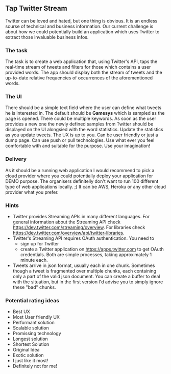 ## Tap Twitter Stream ##
Twitter can be loved and hated, but one thing is obvious. It is an endless sourse of technical and business information.
Our current challenge is about how we could potentially build an application which uses Twitter to extract those invaluable business infos.

### The task ###
The task is to create a web application that, using Twitter's API, taps the real-time stream of tweets and filters for those which contains a user provided words.
The app should display both the stream of tweets and the up-to-date relative frequencies of occurrences of the aforementioned words.

### The UI ###
There should be a simple text field where the user can define what tweets he is interested in. The default should be **Gamesys** which is sampled as the page is opened. There could be multiple keywords. As soon as the user provides a new one the newly defined samples from Twitter should be displayed on the UI alongsied with the word statistics. 
Update the statistics as you update tweets.
The UX is up to you. Can be user friendly or just a dump page. Can use push or pull technologies. Use what ever you feel comfortable with and suitable for the purpose. Use your imagination!

### Delivery ###
As it should be a running web application I would recommend to pick a cloud provider where you could potentially deploy your application for DEMO purpose. The organisers definitelly don't want to run 100 different type of web applications locally. ;) It can be AWS, Heroku or any other cloud provider what you prefer.

### Hints ###
- Twitter provides Streaming APIs in many different languages. For general information about the Streaming API check https://dev.twitter.com/streaming/overview.
  For libraries check https://dev.twitter.com/overview/api/twitter-libraries.
- Twitter's Streaming API requires OAuth authentication. You need to
  - sign up for Twitter
  - create a Twitter application on https://apps.twitter.com
to get OAuth credentials. Both are simple processes, taking approximately 1 minute each.
- Tweets arrive in json format, usually each in one chunk. Sometimes though a tweet is fragmented over multiple chunks, each containing only a part of the valid json document. You can create a buffer to deal with the situation, but in the first version I'd advise you to simply ignore these "bad" chunks.

### Potential rating ideas ###
- Best UX
- Most User friendly UX
- Performant solution
- Scalable solution
- Promissing technology
- Longest solution
- Shortest Solution
- Original Idea
- Exotic solution
- I just like it most!
- Definitely not for me!
